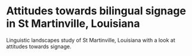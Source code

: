 # Attitudes towards bilingual signage in St Martinville, Louisiana

Linguistic landscapes study of St Martinville, Louisiana with a look at attitudes towards signage.
